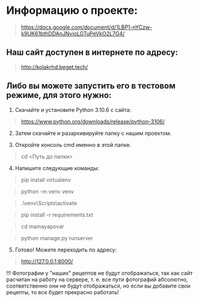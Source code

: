 # Информацию о проекте:

> https://docs.google.com/document/d/1LBP1-nYCzw-k9UK61bthDDAnJNvioLGTuPeVkO2L7G4/

## Наш сайт доступен в интернете по адресу:

> http://kolakrhd.beget.tech/

## Либо вы можете запустить его в тестовом режиме, для этого нужно:

1. Скачайте и установите Python 3.10.6 с сайта:
> https://www.python.org/downloads/release/python-3106/

2. Затем скачайте и разархивируйте папку с нашим проектом.

3. Откройте консоль cmd именно в этой папке.

> cd <Путь до папки>

4. Напишите следующие команды:

> pip install virtualenv

> python -m venv venv

> .\venv\Scripts\activate

> pip install -r requirements.txt

> cd mamayapovar

> python manage.py runserver

5. Готово! Можете переходить по адресу:

> http://127.0.0.1:8000/

!!! Фотографии у "наших" рецептов не будут отображаться, так как сайт расчитан на работу на сервере, т. е. все пути фотографий абсолютно, 
соответственно они не будут отображаться, но если вы добавите свои рецепты, то все будет прекрасно работать!
